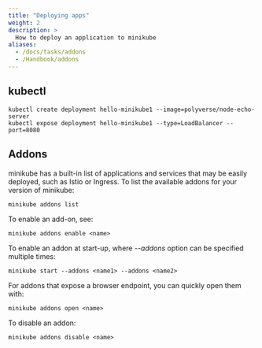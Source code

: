 ```yaml
---
title: "Deploying apps"
weight: 2
description: >
  How to deploy an application to minikube
aliases:
  - /docs/tasks/addons
  - /Handbook/addons
---
```


## kubectl

```shell
kubectl create deployment hello-minikube1 --image=polyverse/node-echo-server
kubectl expose deployment hello-minikube1 --type=LoadBalancer --port=8080
```

## Addons

minikube has a built-in list of applications and services that may be easily deployed, such as Istio or Ingress. To list the available addons for your version of minikube:

```shell
minikube addons list
```

To enable an add-on, see:
```shell
minikube addons enable <name>
```

To enable an addon at start-up, where *--addons* option can be specified multiple times:

```shell
minikube start --addons <name1> --addons <name2>
```

For addons that expose a browser endpoint, you can quickly open them with:

```shell
minikube addons open <name>
```

To disable an addon:

```shell
minikube addons disable <name>
```
